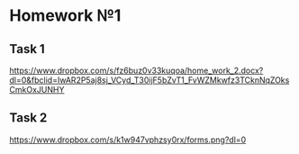 # Homework №1

## Task 1
  https://www.dropbox.com/s/fz6buz0v33kuqoa/home_work_2.docx?dl=0&fbclid=IwAR2P5aj8sj_VCyd_T30ijF5bZvT1_FvWZMkwfz3TCknNqZOksCmkOxJUNHY
  
 ## Task 2
 https://www.dropbox.com/s/k1w947vphzsy0rx/forms.png?dl=0
